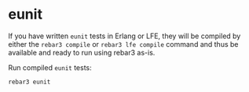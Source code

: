 # eunit

If you have written `eunit` tests in Erlang or LFE, they will be compiled by
either the `rebar3 compile` or `rebar3 lfe compile` command and thus be
available and ready to run using rebar3 as-is.

Run compiled `eunit` tests:

```shell
rebar3 eunit
```
